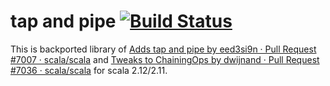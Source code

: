 # tap and pipe [![Build Status](https://travis-ci.com/bigwheel/tapandpipe.svg?branch=master)](https://travis-ci.com/bigwheel/tapandpipe)

This is backported library of
[Adds tap and pipe by eed3si9n · Pull Request \#7007 · scala/scala](https://github.com/scala/scala/pull/7007)
and
[Tweaks to ChainingOps by dwijnand · Pull Request \#7036 · scala/scala](https://github.com/scala/scala/pull/7036)
for scala 2.12/2.11.
